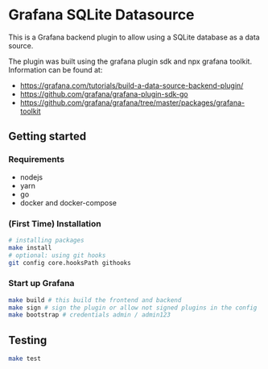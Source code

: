 # Grafana SQLite Datasource

This is a Grafana backend plugin to allow using a SQLite database as a data source.

The plugin was built using the grafana plugin sdk and npx grafana toolkit. Information can be
found at:

- <https://grafana.com/tutorials/build-a-data-source-backend-plugin/>
- <https://github.com/grafana/grafana-plugin-sdk-go>
- <https://github.com/grafana/grafana/tree/master/packages/grafana-toolkit>

## Getting started

### Requirements

- nodejs
- yarn
- go
- docker and docker-compose

### (First Time) Installation

```BASH
# installing packages
make install
# optional: using git hooks
git config core.hooksPath githooks
```

### Start up Grafana

```BASH
make build # this build the frontend and backend
make sign # sign the plugin or allow not signed plugins in the config
make bootstrap # credentials admin / admin123
```

## Testing

```BASH
make test
```
